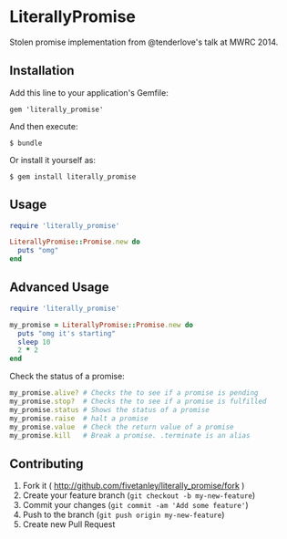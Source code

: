 # LiterallyPromise

Stolen promise implementation from @tenderlove's talk at MWRC 2014.

## Installation

Add this line to your application's Gemfile:

    gem 'literally_promise'

And then execute:

    $ bundle

Or install it yourself as:

    $ gem install literally_promise

## Usage

```ruby
require 'literally_promise'

LiterallyPromise::Promise.new do
  puts "omg"
end
```

## Advanced Usage


```ruby
require 'literally_promise'

my_promise = LiterallyPromise::Promise.new do
  puts "omg it's starting"
  sleep 10
  2 * 2
end
```
Check the status of a promise:

``` ruby
my_promise.alive? # Checks the to see if a promise is pending
my_promise.stop?  # Checks the to see if a promise is fulfilled
my_promise.status # Shows the status of a promise
my_promise.raise  # halt a promise
my_promise.value  # Check the return value of a promise
my_promise.kill   # Break a promise. .terminate is an alias
```

## Contributing

1. Fork it ( http://github.com/fivetanley/literally_promise/fork )
2. Create your feature branch (`git checkout -b my-new-feature`)
3. Commit your changes (`git commit -am 'Add some feature'`)
4. Push to the branch (`git push origin my-new-feature`)
5. Create new Pull Request
